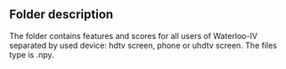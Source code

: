 ## Folder description

The folder contains features and scores for all users of Waterloo-IV separated by used device: hdtv screen, phone or uhdtv screen. The files type is .npy.

